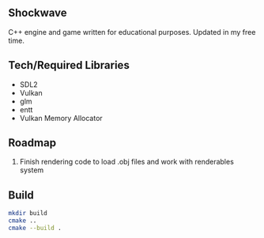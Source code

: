 ## Shockwave

C++ engine and game written for educational purposes.
Updated in my free time.

## Tech/Required Libraries
- SDL2
- Vulkan
- glm
- entt
- Vulkan Memory Allocator

## Roadmap
1. Finish rendering code to load .obj files and work with renderables system

## Build
```bash
mkdir build
cmake ..
cmake --build .
```


